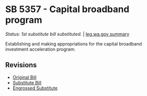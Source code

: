 # SB 5357 - Capital broadband program
*Status: 1st substitute bill substituted.* | [leg.wa.gov summary](https://app.leg.wa.gov/billsummary?BillNumber=5357&Year=2021)

Establishing and making appropriations for the capital broadband investment acceleration program.

## Revisions
* [Original Bill](1/)
* [Substitute Bill](S/)
* [Engrossed Substitute](S.E/)